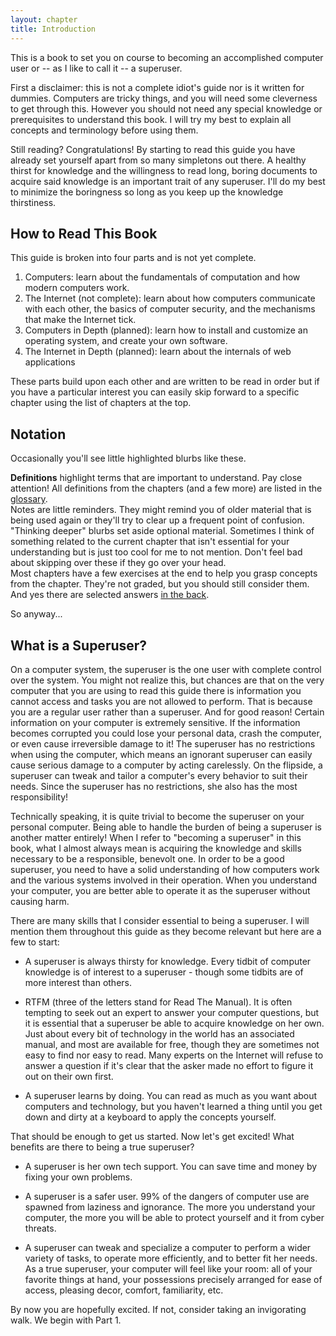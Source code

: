```yaml
---
layout: chapter
title: Introduction
---
```


This is a book to set you on course to becoming an accomplished computer user
or -- as I like to call it -- a superuser.

First a disclaimer: this is not a complete idiot's guide nor is it written for
dummies. Computers are tricky things, and you will need some cleverness to get
through this. However you should not need any special knowledge or prerequisites
to understand this book. I will try my best to explain all concepts and
terminology before using them.

Still reading? Congratulations! By starting to read this guide you have already
set yourself apart from so many simpletons out there. A healthy thirst for
knowledge and the willingness to read long, boring documents to acquire said
knowledge is an important trait of any superuser. I'll do my best to minimize
the boringness so long as you keep up the knowledge thirstiness.

## How to Read This Book ##

This guide is broken into four parts and is not yet complete.

1. Computers: learn about the fundamentals of computation and how modern
   computers work.
2. The Internet (not complete): learn about how computers communicate with each
   other, the basics of computer security, and the mechanisms that make the
   Internet tick.
3. Computers in Depth (planned): learn how to install and customize an
   operating system, and create your own software.
4. The Internet in Depth (planned): learn about the internals of web
   applications

These parts build upon each other and are written to be read in order but if
you have a particular interest you can easily skip forward to a specific
chapter using the list of chapters at the top.

## Notation ##

Occasionally you'll see little highlighted blurbs like these.

<div class="alert alert-warning">
<strong>Definitions</strong> highlight terms that are important to understand. Pay close
attention! All definitions from the chapters (and a few more) are listed in the
<a href="{{ site.baseurl }}/extras/glossary.html" class="alert-link">glossary</a>.
</div>

<div class="alert alert-danger">
Notes are little reminders. They might remind you of older material that is
being used again or they'll try to clear up a frequent point of confusion.
</div>

<div class="alert alert-success">
"Thinking deeper" blurbs set aside optional material. Sometimes I think of
something related to the current chapter that isn't essential for your
understanding but is just too cool for me to not mention. Don't feel bad about
skipping over these if they go over your head.
</div>

<div class="alert alert-info">
Most chapters have a few exercises at the end to help you grasp concepts from
the chapter. They're not graded, but you should still consider them. And yes
there are selected answers <a class="alert-link" href="{{ site.baseurl }}/extras/answers.html">in the back</a>.
</div>

So anyway...

## What is a Superuser? ##

On a computer system, the superuser is the one user with complete control over
the system. You might not realize this, but chances are that on the very
computer that you are using to read this guide there is information you cannot
access and tasks you are not allowed to perform. That is because you are a
regular user rather than a superuser. And for good reason! Certain information
on your computer is extremely sensitive. If the information becomes corrupted
you could lose your personal data, crash the computer, or even cause
irreversible damage to it! The superuser has no restrictions when using the
computer, which means an ignorant superuser can easily cause serious damage to a
computer by acting carelessly. On the flipside, a superuser can tweak and tailor
a computer's every behavior to suit their needs. Since the superuser has no
restrictions, she also has the most responsibility!

Technically speaking, it is quite trivial to become the superuser on your
personal computer. Being able to handle the burden of being a superuser is
another matter entirely! When I refer to "becoming a superuser" in this book,
what I almost always mean is acquiring the knowledge and skills necessary to be
a responsible, benevolt one. In order to be a good superuser, you need to have
a solid understanding of how computers work and the various systems involved in
their operation. When you understand your computer, you are better able to
operate it as the superuser without causing harm.

There are many skills that I consider essential to being a superuser. I will
mention them throughout this guide as they become relevant but here are a few to
start:

* A superuser is always thirsty for knowledge. Every tidbit of computer
  knowledge is of interest to a superuser - though some tidbits are of more
  interest than others.

* RTFM (three of the letters stand for Read The Manual). It is often tempting to
  seek out an expert to answer your computer questions, but it is essential that
  a superuser be able to acquire knowledge on her own. Just about every bit of
  technology in the world has an associated manual, and most are available for
  free, though they are sometimes not easy to find nor easy to read. Many
  experts on the Internet will refuse to answer a question if it's clear that
  the asker made no effort to figure it out on their own first.

* A superuser learns by doing. You can read as much as you want about computers
  and technology, but you haven't learned a thing until you get down and dirty
  at a keyboard to apply the concepts yourself.

That should be enough to get us started. Now let's get excited! What benefits
are there to being a true superuser?

* A superuser is her own tech support. You can save time and money by fixing
  your own problems.

* A superuser is a safer user. 99% of the dangers of computer use are spawned
  from laziness and ignorance. The more you understand your computer, the more
  you will be able to protect yourself and it from cyber threats.

* A superuser can tweak and specialize a computer to perform a wider variety of
  tasks, to operate more efficiently, and to better fit her needs. As a true
  superuser, your computer will feel like your room: all of your favorite things
  at hand, your possessions precisely arranged for ease of access, pleasing
  decor, comfort, familiarity, etc.

By now you are hopefully excited. If not, consider taking an invigorating walk.
We begin with Part 1.
